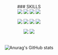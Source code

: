 <div align="center">
### SKILLS

<div>
<img src="https://img.shields.io/badge/React-0088CC?style=flat-square&logo=React&logoColor=white"/> <img src="https://img.shields.io/badge/Redux-764ABC?style=flat-square&logo=Redux&logoColor=white"/> <img src="https://img.shields.io/badge/Sass-CC6699?style=flat-square&logo=Sass&logoColor=white"/> <img src="https://img.shields.io/badge/styled components-7D929E?style=flat-square&logo=styled-components&logoColor=white"/> 

<img src="https://img.shields.io/badge/HTML5-E34F26?style=flat-square&logo=HTML5&logoColor=white"/> <img src="https://img.shields.io/badge/CSS3-1572B6?style=flat-square&logo=CSS3&logoColor=white"/> <img src="https://img.shields.io/badge/JavaScript ES6-F7DF1E?style=flat-square&logo=JavaScript&logoColor=black"/> 
<img src="https://img.shields.io/badge/Node.js-339933?style=flat-square&logo=Node.js&logoColor=white"/>

<img src="https://img.shields.io/badge/Git-181717?style=flat-square&logo=GitHub&logoColor=white"/> <img src="https://img.shields.io/badge/Slack-4A154B?style=flat-square&logo=Slack&logoColor=white"/>
<br/><br/><br/>
![Anurag's GitHub stats](https://github-readme-stats.vercel.app/api?username=OverFlowBIN&show_icons=true&theme=aura)

</div>
